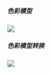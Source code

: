 ##### 色彩模型
![](https://picbed-xunxun.oss-cn-shanghai.aliyuncs.com/20220105180010.png)
<br>

##### 色彩模型转换
![](https://picbed-xunxun.oss-cn-shanghai.aliyuncs.com/20220105180157.png)
